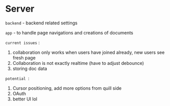 # Server

`backend` - backend related settings

`app` - to handle page navigations and creations of documents



`current issues` :
1) collaboration only works when users have joined already, new users see fresh page
2) Collaboration is not exactly realtime (have to adjust debounce)
4) storing doc data



`potential `:
1) Cursor positioning, add more options from quill side
2) OAuth
3) better UI lol
